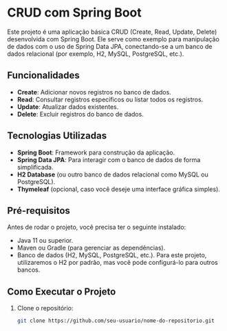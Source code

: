 # CRUD com Spring Boot

Este projeto é uma aplicação básica CRUD (Create, Read, Update, Delete) desenvolvida com Spring Boot. Ele serve como exemplo para manipulação de dados com o uso de Spring Data JPA, conectando-se a um banco de dados relacional (por exemplo, H2, MySQL, PostgreSQL, etc.).

## Funcionalidades

- **Create**: Adicionar novos registros no banco de dados.
- **Read**: Consultar registros específicos ou listar todos os registros.
- **Update**: Atualizar dados existentes.
- **Delete**: Excluir registros do banco de dados.

## Tecnologias Utilizadas

- **Spring Boot**: Framework para construção da aplicação.
- **Spring Data JPA**: Para interagir com o banco de dados de forma simplificada.
- **H2 Database** (ou outro banco de dados relacional como MySQL ou PostgreSQL).
- **Thymeleaf** (opcional, caso você deseje uma interface gráfica simples).

## Pré-requisitos

Antes de rodar o projeto, você precisa ter o seguinte instalado:

- Java 11 ou superior.
- Maven ou Gradle (para gerenciar as dependências).
- Banco de dados (H2, MySQL, PostgreSQL, etc.). Para este projeto, utilizaremos o H2 por padrão, mas você pode configurá-lo para outros bancos.

## Como Executar o Projeto

1. Clone o repositório:

   ```bash
   git clone https://github.com/seu-usuario/nome-do-repositorio.git

